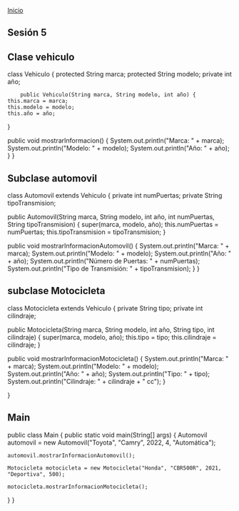 <!-- No borrar o modificar -->
[Inicio](./index.md)

## Sesión 5 


<!-- Su documentación aquí -->

## Clase vehiculo

class Vehiculo {
        protected String marca;
        protected String modelo;
        private int año;

        public Vehiculo(String marca, String modelo, int año) {
    this.marca = marca;
    this.modelo = modelo;
    this.año = año;
}

public void mostrarInformacion() {
    System.out.println("Marca: " + marca);
    System.out.println("Modelo: " + modelo);
    System.out.println("Año: " + año);
} }

## Subclase automovil

class Automovil extends Vehiculo {
private int numPuertas;
private String tipoTransmision;

public Automovil(String marca, String modelo, int año, int numPuertas, String tipoTransmision) {
    super(marca, modelo, año);
    this.numPuertas = numPuertas;
    this.tipoTransmision = tipoTransmision;
}

public void mostrarInformacionAutomovil() {
    System.out.println("Marca: " + marca);
    System.out.println("Modelo: " + modelo);
    System.out.println("Año: " + año);
    System.out.println("Número de Puertas: " + numPuertas);
    System.out.println("Tipo de Transmisión: " + tipoTransmision);
} }

## subclase Motocicleta

class Motocicleta extends Vehiculo {
private String tipo;
private int cilindraje;

public Motocicleta(String marca, String modelo, int año, String tipo, int cilindraje) {
    super(marca, modelo, año);
    this.tipo = tipo;
    this.cilindraje = cilindraje;
}

public void mostrarInformacionMotocicleta() {
    System.out.println("Marca: " + marca);
    System.out.println("Modelo: " + modelo);
    System.out.println("Año: " + año);
    System.out.println("Tipo: " + tipo);
    System.out.println("Cilindraje: " + cilindraje + " cc");
}

}

## Main

public class Main {
public static void main(String[] args) {
    Automovil automovil = new Automovil("Toyota", "Camry", 2022, 4, "Automática");
    
    automovil.mostrarInformacionAutomovil();
    
    Motocicleta motocicleta = new Motocicleta("Honda", "CBR500R", 2021, "Deportiva", 500);
    
    motocicleta.mostrarInformacionMotocicleta();
} 
}



